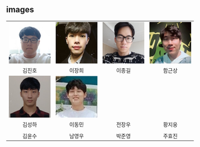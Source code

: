 ## images
|          |  |            |   |
| :-------------: | :-------------: | :-------------: | :-----: |
| ![](JinhoKim.jpg) |  ![](JangheeLee.jpg)| ![](JonggilLee.jpg) | ![](KeunsangHam.jpg)| 
| 김진호 |  이장희 | 이종길 | 함근상 | 
| ![](SunghaKim.jpg) |  ![](DongminLee.jpg)|   |  | 
| 김성하 |  이동민 | 전장우  | 황지웅 | 
|  |  |   |  | 
| 김윤수 |  남영우 | 박준영  | 주효진 | 
